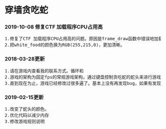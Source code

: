 <h1>穿墙贪吃蛇</h1>
<h3>2019-10-08 修复CTF 加载程序CPU占用高</h3>
<pre>
1.修复了CTF 加载程序CPU占用高的问题。原因是frame_draw函数中错误地加载了me.font相关内容而没有释放。
2.把white_food的颜色换为RGB(255,215,0)，更加清晰。
</pre>
<h3>2018-03-28更新</h3>
<pre>
1.请在游戏内查看我的联系方式。循环和
2.游戏的架构为固定fps的常规游戏架构，通过键盘控制贪吃蛇的蛇头来进行游戏。
3.直到现在为止，游戏已经修改过很多遍了。基本上没有再发现bug，如果有发现请联系一下我。
</pre>
<h3>2019-02-15更新</h3>
<pre>
1.改变了蛇头的颜色。
2.优化代码以减少内存
3.修改游戏规则说明
</pre>